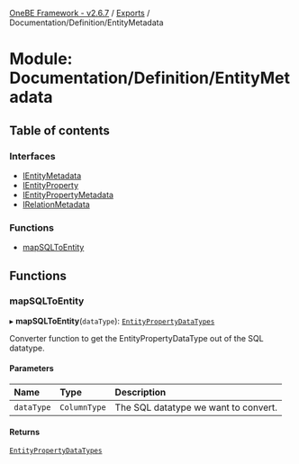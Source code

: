 [OneBE Framework - v2.6.7](../README.md) / [Exports](../modules.md) / Documentation/Definition/EntityMetadata

# Module: Documentation/Definition/EntityMetadata

## Table of contents

### Interfaces

- [IEntityMetadata](../interfaces/Documentation_Definition_EntityMetadata.IEntityMetadata.md)
- [IEntityProperty](../interfaces/Documentation_Definition_EntityMetadata.IEntityProperty.md)
- [IEntityPropertyMetadata](../interfaces/Documentation_Definition_EntityMetadata.IEntityPropertyMetadata.md)
- [IRelationMetadata](../interfaces/Documentation_Definition_EntityMetadata.IRelationMetadata.md)

### Functions

- [mapSQLToEntity](Documentation_Definition_EntityMetadata.md#mapsqltoentity)

## Functions

### mapSQLToEntity

▸ **mapSQLToEntity**(`dataType`): [`EntityPropertyDataTypes`](../enums/Documentation_Definition_DataTypes.EntityPropertyDataTypes.md)

Converter function to get the EntityPropertyDataType out of the SQL datatype.

#### Parameters

| Name | Type | Description |
| :------ | :------ | :------ |
| `dataType` | `ColumnType` | The SQL datatype we want to convert. |

#### Returns

[`EntityPropertyDataTypes`](../enums/Documentation_Definition_DataTypes.EntityPropertyDataTypes.md)
